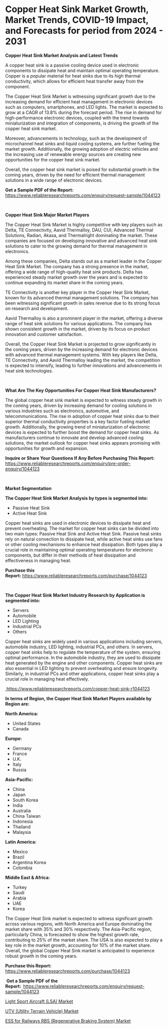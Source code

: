 <p><h1>Copper Heat Sink Market Growth, Market Trends, COVID-19 Impact, and Forecasts for period from 2024 - 2031</h1></p><p><strong>Copper Heat Sink Market Analysis and Latest Trends</strong></p>
<p><p>A copper heat sink is a passive cooling device used in electronic components to dissipate heat and maintain optimal operating temperature. Copper is a popular material for heat sinks due to its high thermal conductivity, which allows for efficient heat transfer away from the component.</p><p>The Copper Heat Sink Market is witnessing significant growth due to the increasing demand for efficient heat management in electronic devices such as computers, smartphones, and LED lights. The market is expected to grow at a CAGR of 13.8% during the forecast period. The rise in demand for high-performance electronic devices, coupled with the trend towards miniaturization and integration of components, is driving the growth of the copper heat sink market.</p><p>Moreover, advancements in technology, such as the development of microchannel heat sinks and liquid cooling systems, are further fueling the market growth. Additionally, the growing adoption of electric vehicles and the increasing use of renewable energy sources are creating new opportunities for the copper heat sink market.</p><p>Overall, the copper heat sink market is poised for substantial growth in the coming years, driven by the need for efficient thermal management solutions in a wide range of electronic devices.</p></p>
<p><strong>Get a Sample PDF of the Report:&nbsp;</strong> <a href="https://www.reliableresearchreports.com/enquiry/request-sample/1044123">https://www.reliableresearchreports.com/enquiry/request-sample/1044123</a></p>
<p>&nbsp;</p>
<p><strong>Copper Heat Sink Major Market Players</strong></p>
<p><p>The Copper Heat Sink Market is highly competitive with key players such as Delta, TE Connectivity, Aavid Thermalloy, DAU, CUI, Advanced Thermal Solutions, Radian, Akasa, and Thermalright dominating the market. These companies are focused on developing innovative and advanced heat sink solutions to cater to the growing demand for thermal management in electronics.</p><p>Among these companies, Delta stands out as a market leader in the Copper Heat Sink Market. The company has a strong presence in the market, offering a wide range of high-quality heat sink products. Delta has experienced steady market growth over the years and is expected to continue expanding its market share in the coming years.</p><p>TE Connectivity is another key player in the Copper Heat Sink Market, known for its advanced thermal management solutions. The company has been witnessing significant growth in sales revenue due to its strong focus on research and development.</p><p>Aavid Thermalloy is also a prominent player in the market, offering a diverse range of heat sink solutions for various applications. The company has shown consistent growth in the market, driven by its focus on product innovation and customer satisfaction.</p><p>Overall, the Copper Heat Sink Market is projected to grow significantly in the coming years, driven by the increasing demand for electronic devices with advanced thermal management systems. With key players like Delta, TE Connectivity, and Aavid Thermalloy leading the market, the competition is expected to intensify, leading to further innovations and advancements in heat sink technologies.</p></p>
<p>&nbsp;</p>
<p><strong>What Are The Key Opportunities For Copper Heat Sink Manufacturers?</strong></p>
<p><p>The global copper heat sink market is expected to witness steady growth in the coming years, driven by increasing demand for cooling solutions in various industries such as electronics, automotive, and telecommunications. The rise in adoption of copper heat sinks due to their superior thermal conductivity properties is a key factor fueling market growth. Additionally, the growing trend of miniaturization of electronic devices is expected to further boost the demand for copper heat sinks. As manufacturers continue to innovate and develop advanced cooling solutions, the market outlook for copper heat sinks appears promising with opportunities for growth and expansion.</p></p>
<p><strong>Inquire or Share Your Questions If Any Before Purchasing This Report:</strong> <a href="https://www.reliableresearchreports.com/enquiry/pre-order-enquiry/1044123">https://www.reliableresearchreports.com/enquiry/pre-order-enquiry/1044123</a></p>
<p>&nbsp;</p>
<p><strong>Market Segmentation</strong></p>
<p><strong>The Copper Heat Sink Market Analysis by types is segmented into:</strong></p>
<p><ul><li>Passive Heat Sink</li><li>Active Heat Sink</li></ul></p>
<p><p>Copper heat sinks are used in electronic devices to dissipate heat and prevent overheating. The market for copper heat sinks can be divided into two main types: Passive Heat Sink and Active Heat Sink. Passive heat sinks rely on natural convection to dissipate heat, while active heat sinks use fans or other cooling mechanisms to enhance heat dissipation. Both types play a crucial role in maintaining optimal operating temperatures for electronic components, but differ in their methods of heat dissipation and effectiveness in managing heat.</p></p>
<p><strong>Purchase this Report:&nbsp;</strong><a href="https://www.reliableresearchreports.com/purchase/1044123">https://www.reliableresearchreports.com/purchase/1044123</a></p>
<p>&nbsp;</p>
<p><strong>The Copper Heat Sink Market Industry Research by Application is segmented into:</strong></p>
<p><ul><li>Servers</li><li>Automobile</li><li>LED Lighting</li><li>Industrial PCs</li><li>Others</li></ul></p>
<p><p>Copper heat sinks are widely used in various applications including servers, automobile industry, LED lighting, industrial PCs, and others. In servers, copper heat sinks help to regulate the temperature of the system, ensuring optimal performance. In the automobile industry, they are used to dissipate heat generated by the engine and other components. Copper heat sinks are also essential in LED lighting to prevent overheating and ensure longevity. Similarly, in industrial PCs and other applications, copper heat sinks play a crucial role in managing heat effectively.</p></p>
<p><a href="https://www.reliableresearchreports.com/copper-heat-sink-r1044123">&nbsp;https://www.reliableresearchreports.com/copper-heat-sink-r1044123</a></p>
<p><strong>In terms of Region, the Copper Heat Sink Market Players available by Region are:</strong></p>
<p>
    <p> <strong> North America: </strong>
        <ul>
            <li>United States</li>
            <li>Canada</li>
        </ul>
        </p> 
    <p> <strong> Europe: </strong>
        <ul>
            <li>Germany</li>
            <li>France</li>
            <li>U.K.</li>
            <li>Italy</li>
            <li>Russia</li>
        </ul>
        </p> 
    <p> <strong> Asia-Pacific: </strong>
        <ul>
            <li>China</li>
            <li>Japan</li>
            <li>South Korea</li>
            <li>India</li>
            <li>Australia</li>
            <li>China Taiwan</li>
            <li>Indonesia</li>
            <li>Thailand</li>
            <li>Malaysia</li>
        </ul>
        </p> 
    <p> <strong> Latin America: </strong>
        <ul>
            <li>Mexico</li>
            <li>Brazil</li>
            <li>Argentina Korea</li>
            <li>Colombia</li>
        </ul>
        </p> 
    <p> <strong> Middle East & Africa: </strong>
        <ul>
            <li>Turkey</li>
            <li>Saudi</li>
            <li>Arabia</li>
            <li>UAE</li>
            <li>Korea</li>
        </ul>
    </p>
    </p>
<p><p>The Copper Heat Sink market is expected to witness significant growth across various regions, with North America and Europe dominating the market share with 35% and 30% respectively. The Asia-Pacific region, particularly China, is forecasted to show the highest growth rate, contributing to 25% of the market share. The USA is also expected to play a key role in the market growth, accounting for 10% of the market share. Overall, the global Copper Heat Sink market is anticipated to experience robust growth in the coming years.</p></p>
<p><strong>Purchase this Report: </strong><a href="https://www.reliableresearchreports.com/purchase/1044123">https://www.reliableresearchreports.com/purchase/1044123</a></p>
<p>&nbsp;<strong>Get a Sample PDF of the Report:&nbsp;&nbsp;</strong><a href="https://www.reliableresearchreports.com/enquiry/request-sample/1044123">https://www.reliableresearchreports.com/enquiry/request-sample/1044123</a></p>
<p><strong></strong></p>
<p><p><a href="https://www.linkedin.com/pulse/decoding-light-sport-aircraft-lsa-market-deep-dive-latest-wwl8e?trackingId=Jz9FoED6wB4LB3JAnk3cxg%3D%3D">Light Sport Aircraft (LSA) Market</a></p><p><a href="https://www.linkedin.com/pulse/utv-utility-terrain-vehicle-market-analysis-examines-its-tnxfe?trackingId=keb3%2BL15tAQzjBRquKZhRA%3D%3D">UTV (Utility Terrain Vehicle) Market</a></p><p><a href="https://www.linkedin.com/pulse/ess-railways-rbs-regenerative-braking-system-market-research-jgs1e?trackingId=HjAVZFk9%2BzubtpasxFxhEQ%3D%3D">ESS for Railways RBS (Regenerative Braking System) Market</a></p></p>